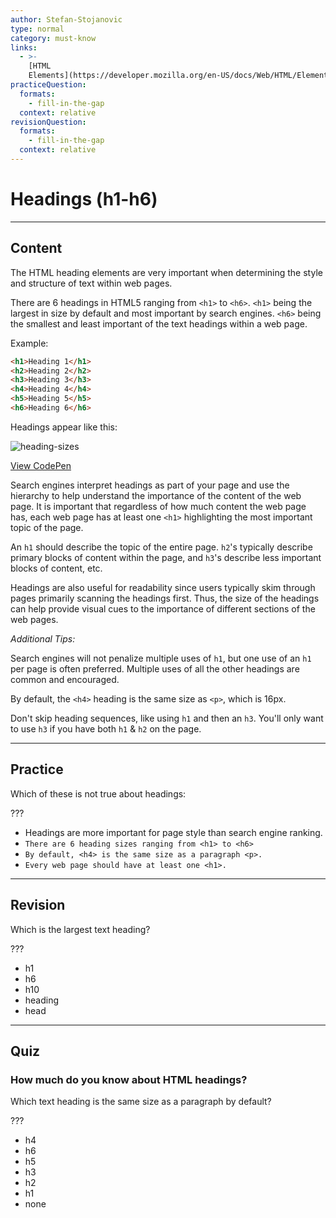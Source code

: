 ```yaml
---
author: Stefan-Stojanovic
type: normal
category: must-know
links:
  - >-
    [HTML
    Elements](https://developer.mozilla.org/en-US/docs/Web/HTML/Element/Heading_Elements){documentation}
practiceQuestion:
  formats:
    - fill-in-the-gap
  context: relative
revisionQuestion:
  formats:
    - fill-in-the-gap
  context: relative
---
```


# Headings (h1-h6)


---

## Content

The HTML heading elements are very important when determining the style and structure of text within web pages.

There are 6 headings in HTML5 ranging from `<h1>` to `<h6>`. `<h1>` being the largest in size by default and most important by search engines. `<h6>` being the smallest and least important of the text headings within a web page.

Example:

```html
<h1>Heading 1</h1>
<h2>Heading 2</h2>
<h3>Heading 3</h3>
<h4>Heading 4</h4>
<h5>Heading 5</h5>
<h6>Heading 6</h6>
```

Headings appear like this:

![heading-sizes](https://img.enkipro.com/dfc6e88808b6a70ddb2c6e74f7132faa.png)

[View CodePen](https://codepen.io/enkidevs/pen/KBMMBb)

Search engines interpret headings as part of your page and use the hierarchy to help understand the importance of the content of the web page. It is important that regardless of how much content the web page has, each web page has at least one `<h1>` highlighting the most important topic of the page.

An `h1` should describe the topic of the entire page. `h2`'s typically describe primary blocks of content within the page, and `h3`'s describe less important blocks of content, etc.

Headings are also useful for readability since users typically skim through pages primarily scanning the headings first. Thus, the size of the headings can help provide visual cues to the importance of different sections of the web pages.

*Additional Tips:*

Search engines will not penalize multiple uses of `h1`, but one use of an `h1` per page is often preferred. Multiple uses of all the other headings are common and encouraged.

By default, the `<h4>` heading is the same size as `<p>`, which is 16px.

Don't skip heading sequences, like using `h1` and then an `h3`. You'll only want to use `h3` if you have both `h1` & `h2` on the page.


---

## Practice

Which of these is not true about headings:

???

- Headings are more important for page style than search engine ranking.
- `There are 6 heading sizes ranging from <h1> to <h6>`
- `By default, <h4> is the same size as a paragraph <p>.`
- `Every web page should have at least one <h1>.`


---

## Revision

Which is the largest text heading?

???

- h1
- h6
- h10
- heading
- head


---

## Quiz

### How much do you know about HTML headings?


Which text heading is the same size as a paragraph by default?

???

- h4
- h6
- h5
- h3
- h2
- h1
- none
